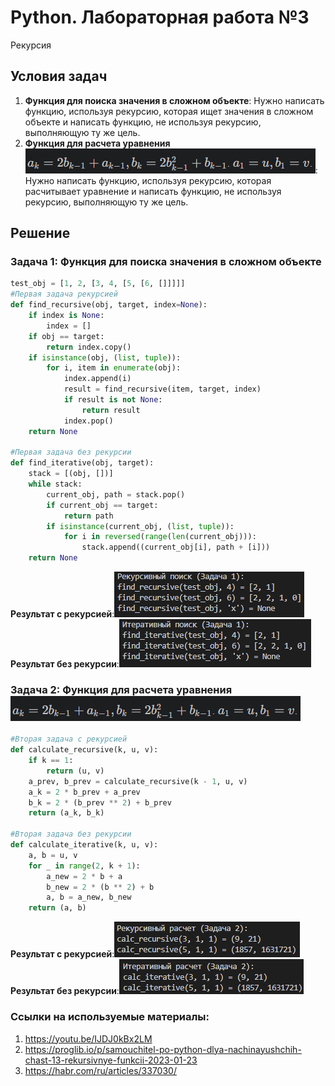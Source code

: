 # Python. Лабораторная работа №3
Рекурсия

##  Условия задач
1. **Функция для поиска значения в сложном объекте**: Нужно написать функцию, используя рекурсию, которая ищет значения в сложном объекте и написать функцию, не используя рекурсию, выполняющую ту же цель.
2. **Функция для расчета уравнения ![alt text](image.png)**: Нужно написать функцию, используя рекурсию, которая расчитывает уравнение и написать функцию, не используя рекурсию, выполняющую ту же цель.

##  Решение
### Задача 1: Функция для поиска значения в сложном объекте
```python
test_obj = [1, 2, [3, 4, [5, [6, []]]]]
#Первая задача рекурсией
def find_recursive(obj, target, index=None):
    if index is None:
        index = []
    if obj == target:
        return index.copy()
    if isinstance(obj, (list, tuple)):
        for i, item in enumerate(obj):
            index.append(i)
            result = find_recursive(item, target, index)
            if result is not None:
                return result
            index.pop()
    return None

#Первая задача без рекурсии
def find_iterative(obj, target):
    stack = [(obj, [])]
    while stack:
        current_obj, path = stack.pop()
        if current_obj == target:
            return path
        if isinstance(current_obj, (list, tuple)):
            for i in reversed(range(len(current_obj))):
                stack.append((current_obj[i], path + [i]))
    return None
```
**Результат с рекурсией**:![alt text](image-1.png)
**Результат без рекурсии**:![alt text](image-2.png)

### Задача 2: Функция для расчета уравнения ![alt text](image.png)
```python
#Вторая задача с рекурсией
def calculate_recursive(k, u, v):
    if k == 1:
        return (u, v)
    a_prev, b_prev = calculate_recursive(k - 1, u, v)
    a_k = 2 * b_prev + a_prev
    b_k = 2 * (b_prev ** 2) + b_prev
    return (a_k, b_k)

#Вторая задача без рекурсии
def calculate_iterative(k, u, v):
    a, b = u, v
    for _ in range(2, k + 1):
        a_new = 2 * b + a
        b_new = 2 * (b ** 2) + b
        a, b = a_new, b_new
    return (a, b)
```
**Результат с рекурсией**:![alt text](image-3.png)
**Результат без рекурсии**:![alt text](image-4.png)

### Ссылки на используемые материалы:
1. https://youtu.be/IJDJ0kBx2LM
2. https://proglib.io/p/samouchitel-po-python-dlya-nachinayushchih-chast-13-rekursivnye-funkcii-2023-01-23
3. https://habr.com/ru/articles/337030/